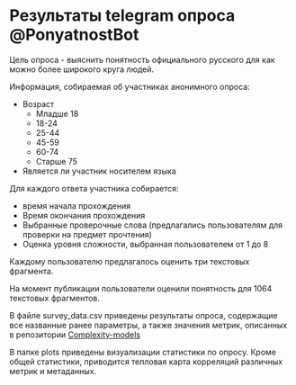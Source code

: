 # Результаты telegram опроса @PonyatnostBot
Цель опроса - выяснить понятность официального русского для как можно более широкого круга людей.

Информация, собираемая об участниках анонимного опроса:
* Возраст
  - Младше 18
  - 18-24
  - 25-44
  - 45-59
  - 60-74
  - Старше 75
* Является ли участник носителем языка

Для каждого ответа участника собирается:
* время начала прохождения
* Время окончания прохождения
* Выбранные проверочные слова (предлагались пользователям для проверки на предмет прочтения)
* Оценка уровня сложности, выбранная пользователем от 1 до 8

Каждому пользователю предлагалось оценить три текстовых фрагмента. 

На момент публикации пользователи оценили понятность для 1064 текстовых фрагментов. 

В файле survey_data.csv приведены результаты опроса, содержащие все названные ранее параметры, а также значения метрик, описанных в репозитории [Complexity-models](https://pages.github.com/](https://github.com/PlainDocument/Complexity-models)https://github.com/PlainDocument/Complexity-models)

В папке plots приведены визуализации статистики по опросу. Кроме общей статистики, приводится тепловая карта корреляций различных метрик и метаданных.
